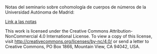 Notas del seminario sobre cohomología de cuerpos de números de la Universidad Autónoma de Madrid:


[Link a las notas](https://github.com/danielmontana/cohomologynf/blob/master/document.pdf)



This work is licensed under the Creative Commons Attribution-NonCommercial 4.0 International License. To view a copy of this license, visit http://creativecommons.org/licenses/by-nc/4.0/ or send a letter to Creative Commons, PO Box 1866, Mountain View, CA 94042, USA.
